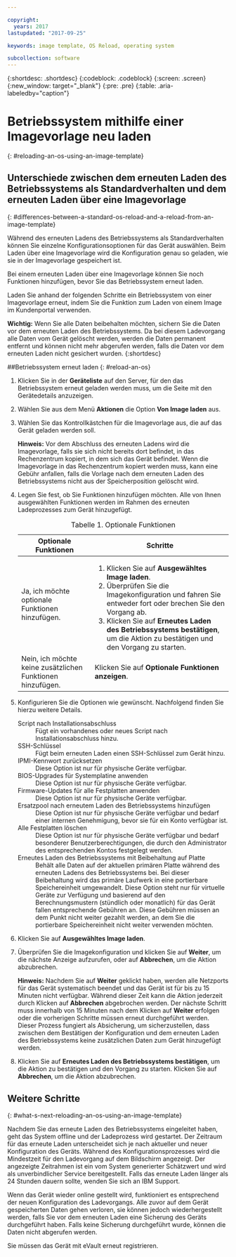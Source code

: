 ```yaml
---

copyright:
  years: 2017
lastupdated: "2017-09-25"

keywords: image template, OS Reload, operating system

subcollection: software
---
```


{:shortdesc: .shortdesc}
{:codeblock: .codeblock}
{:screen: .screen}
{:new_window: target="_blank"}
{:pre: .pre}
{:table: .aria-labeledby="caption"}

# Betriebssystem mithilfe einer Imagevorlage neu laden
{: #reloading-an-os-using-an-image-template}

## Unterschiede zwischen dem erneuten Laden des Betriebssystems als Standardverhalten und dem erneuten Laden über eine Imagevorlage
{: #differences-between-a-standard-os-reload-and-a-reload-from-an-image-template}

Während des erneuten Ladens des Betriebssystems als Standardverhalten können Sie einzelne Konfigurationsoptionen für das Gerät auswählen. Beim Laden über eine Imagevorlage wird die Konfiguration genau so geladen, wie sie in der Imagevorlage gespeichert ist.

Bei einem erneuten Laden über eine Imagevorlage können Sie noch Funktionen hinzufügen, bevor Sie das Betriebssystem erneut laden.

Laden Sie anhand der folgenden Schritte ein Betriebssystem von einer Imagevorlage erneut, indem Sie die Funktion zum Laden von einem Image im Kundenportal verwenden.

**Wichtig:** Wenn Sie alle Daten beibehalten möchten, sichern Sie die Daten vor dem erneuten Laden des Betriebssystems. Da bei diesem Ladevorgang alle Daten vom Gerät gelöscht werden, werden die Daten permanent entfernt und können nicht mehr abgerufen werden, falls die Daten vor dem erneuten Laden nicht gesichert wurden.
{:shortdesc}

##Betriebssystem erneut laden
{: #reload-an-os}

1. Klicken Sie in der **Geräteliste** auf den Server, für den das Betriebssystem erneut geladen werden muss, um die Seite mit den Gerätedetails anzuzeigen.
2. Wählen Sie aus dem Menü **Aktionen** die Option **Von Image laden** aus.
3. Wählen Sie das Kontrollkästchen für die Imagevorlage aus, die auf das Gerät geladen werden soll.

   **Hinweis:** Vor dem Abschluss des erneuten Ladens wird die Imagevorlage, falls sie sich nicht bereits dort befindet, in das Rechenzentrum kopiert, in dem sich das Gerät befindet. Wenn die Imagevorlage in das Rechenzentrum kopiert werden muss, kann eine Gebühr anfallen, falls die Vorlage nach dem erneuten Laden des Betriebssystems nicht aus der Speicherposition gelöscht wird.

4. Legen Sie fest, ob Sie Funktionen hinzufügen möchten. Alle von Ihnen ausgewählten Funktionen werden im Rahmen des erneuten Ladeprozesses zum Gerät hinzugefügt.

   <table>
   <CAPTION>Tabelle 1. Optionale Funktionen</CAPTION>
   <THEAD>
   <TR>
   <th>Optionale Funktionen</th>
   <th>Schritte</th>
   </TR>
   </THEAD>
   <TBODY>
   <tr>
   </tr>
   <tr>
   <td>Ja, ich möchte optionale Funktionen hinzufügen.</td>
   <td>
   <ol>
   <li>Klicken Sie auf <b>Ausgewähltes Image laden</b>.</li>
   <li>Überprüfen Sie die Imagekonfiguration und fahren Sie entweder fort oder brechen Sie den Vorgang ab.</li>
   <li>Klicken Sie auf <b>Erneutes Laden des Betriebssystems bestätigen</b>, um die Aktion zu bestätigen und den Vorgang zu starten.</li>
   </ol>
   </td>
   </tr>
   <tr>
   <td>Nein, ich möchte keine zusätzlichen Funktionen hinzufügen.</td>
   <td>Klicken Sie auf <b>Optionale Funktionen anzeigen</b>.</td>
   </tr>
   </TBODY>
   </table>

5. Konfigurieren Sie die Optionen wie gewünscht. Nachfolgend finden Sie hierzu weitere Details.

   <dl>
   <dt>Script nach Installationsabschluss</dt>
   <dd>Fügt ein vorhandenes oder neues Script nach Installationsabschluss hinzu.</dd>
   <dt>SSH-Schlüssel</dt>
   <dd>Fügt beim erneuten Laden einen SSH-Schlüssel zum Gerät hinzu. </dd>
   <dt>IPMI-Kennwort zurücksetzen</dt>
   <dd> Diese Option ist nur für physische Geräte verfügbar. </dd>
   <dt>BIOS-Upgrades für Systemplatine anwenden</dt>
   <dd>Diese Option ist nur für physische Geräte verfügbar. </dd>
   <dt>Firmware-Updates für alle Festplatten anwenden</dt>
   <dd>Diese Option ist nur für physische Geräte verfügbar.</dd>
   <dt>Ersatzpool nach erneutem Laden des Betriebssystems hinzufügen</dt>
   <dd>Diese Option ist nur für physische Geräte verfügbar und bedarf einer internen Genehmigung, bevor sie für ein Konto verfügbar ist.</dd>
   <dt>Alle Festplatten löschen</dt>
   <dd> Diese Option ist nur für physische Geräte verfügbar und bedarf besonderer Benutzerberechtigungen, die durch den Administrator des entsprechenden Kontos festgelegt werden.</dd>
   <dt>Erneutes Laden des Betriebssystems mit Beibehaltung auf Platte</dt>
   <dd>Behält alle Daten auf der aktuellen primären Platte während des erneuten Ladens des Betriebssystems bei. Bei dieser Beibehaltung wird das primäre Laufwerk in eine portierbare Speichereinheit umgewandelt. Diese Option steht nur für virtuelle Geräte zur Verfügung und basierend auf den Berechnungsmustern (stündlich oder monatlich) für das Gerät fallen entsprechende Gebühren an. Diese Gebühren müssen an dem Punkt nicht weiter gezahlt werden, an dem Sie die portierbare Speichereinheit nicht weiter verwenden möchten.</dd>
   </dl>

6. Klicken Sie auf **Ausgewähltes Image laden**.

7. Überprüfen Sie die Imagekonfiguration und klicken Sie auf **Weiter**, um die nächste Anzeige aufzurufen, oder auf **Abbrechen**, um die Aktion abzubrechen.

   **Hinweis:** Nachdem Sie auf **Weiter** geklickt haben, werden alle Netzports für das Gerät systematisch beendet und das Gerät ist für bis zu 15 Minuten nicht verfügbar. Während dieser Zeit kann die Aktion jederzeit durch Klicken auf **Abbrechen** abgebrochen werden. Der nächste Schritt muss innerhalb von 15 Minuten nach dem Klicken auf **Weiter** erfolgen oder die vorherigen Schritte müssen erneut durchgeführt werden. Dieser Prozess fungiert als Absicherung, um sicherzustellen, dass zwischen dem Bestätigen der Konfiguration und dem erneuten Laden des Betriebssystems keine zusätzlichen Daten zum Gerät hinzugefügt werden.

8. Klicken Sie auf **Erneutes Laden des Betriebssystems bestätigen**, um die Aktion zu bestätigen und den Vorgang zu starten. Klicken Sie auf **Abbrechen**, um die Aktion abzubrechen.

## Weitere Schritte
{: #what-s-next-reloading-an-os-using-an-image-template}

Nachdem Sie das erneute Laden des Betriebssystems eingeleitet haben, geht das System offline und der Ladeprozess wird gestartet.
Der Zeitraum für das erneute Laden unterscheidet sich je nach aktueller und neuer Konfiguration des Geräts.
Während des Konfigurationsprozesses wird die Mindestzeit für den Ladevorgang auf dem Bildschirm angezeigt.
Der angezeigte Zeitrahmen ist ein vom System generierter Schätzwert und wird als unverbindlicher Service bereitgestellt. Falls das erneute Laden länger als 24 Stunden dauern sollte, wenden Sie sich an IBM Support.

Wenn das Gerät wieder online gestellt wird, funktioniert es entsprechend der neuen Konfiguration des Ladevorgangs. Alle zuvor auf dem Gerät gespeicherten Daten gehen verloren, sie können jedoch wiederhergestellt werden, falls Sie vor dem erneuten Laden eine Sicherung des Geräts durchgeführt haben. Falls keine Sicherung durchgeführt wurde, können die Daten nicht abgerufen werden.

Sie müssen das Gerät mit eVault erneut registrieren.
